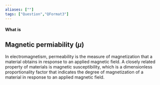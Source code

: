 ```yaml
---
aliases: [""]
tags: ["Question","QFormat3"]
---
```


#### What is
## Magnetic permiability ($\mu$)
In electromagnetism, permeability is the measure of magnetization that a material obtains in response to an applied magnetic field. A closely related property of materials is magnetic susceptibility, which is a dimensionless proportionality factor that indicates the degree of magnetization of a material in response to an applied magnetic field.